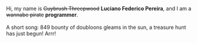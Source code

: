 Hi, my name is ~~Guybrush Threepwood~~ **Luciano Federico Pereira**, and I am a ~~wannabe pirate~~ **programmer**.<br><br>A short song: 849 bounty of doubloons gleams in the sun, a treasure hunt has just begun! Arrr!
